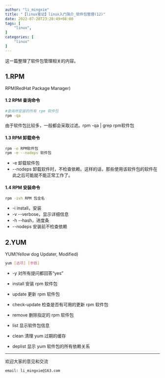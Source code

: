 ```yaml
---
author: "li_mingxie"
title: "【linux笔记】linux入门简介_软件包管理(12)"
date: 2022-07-28T23:28:49+08:00
tags: [
    "linux",
]
categories: [
    "linux"
]
---
```


这一篇整理了软件包管理相关的内容。<!--more-->  

## 1.RPM

RPM(RedHat Package Manager)

#### 1.2 RPM 查询命令

```bash
#查询所安装的所有 rpm 软件包
rpm -qa
```

由于软件包比较多，一般都会采取过滤。rpm -qa | grep rpm软件包  

#### 1.3 RPM 卸载命令

```bash
rpm -e RPM软件包
rpm -e --nodeps 软件包
```

* -e 卸载软件包
* --nodeps 卸载软件时，不检查依赖。这样的话，那些使用该软件包的软件在此之后可能就不能正常工作了。

#### 1.4 RPM 安装命令

```bash
rpm -ivh RPM 包全名
```

* -i install，安装
* -v --verbose，显示详细信息
* -h --hash，进度条
* --nodeps 安装前不检查依赖

## 2.YUM

YUM(Yellow dog Updater, Modified)

```bash
yum [选项] [参数]
```

* -y 对所有提问都回答“yes”

* install   安装 rpm 软件包
* update    更新 rpm 软件包
* check-update  检查是否有可用的更新 rpm 软件包
* remove    删除指定的 rpm 软件包
* list  显示软件包信息
* clean 清理 yum 过期的缓存
* deplist   显示 yum 软件包的所有依赖关系

----------------------------------------------

欢迎大家的意见和交流

`email: li_mingxie@163.com`
